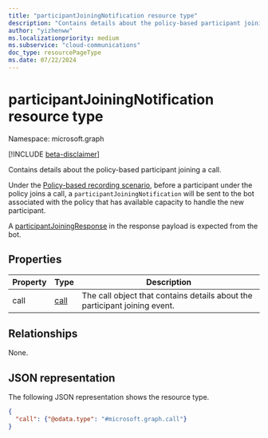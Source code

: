 ```yaml
---
title: "participantJoiningNotification resource type"
description: "Contains details about the policy-based participant joining a call."
author: "yizhenww"
ms.localizationpriority: medium
ms.subservice: "cloud-communications"
doc_type: resourcePageType
ms.date: 07/22/2024
---
```


# participantJoiningNotification resource type

Namespace: microsoft.graph

[!INCLUDE [beta-disclaimer](../../includes/beta-disclaimer.md)]

Contains details about the policy-based participant joining a call.

Under the [Policy-based recording scenario](/microsoftteams/teams-recording-policy), before a participant under the policy joins a call, a `participantJoiningNotification` will be sent to the bot associated with the policy that has available capacity to handle the new participant.

A [participantJoiningResponse](participantjoiningResponse.md) in the response payload is expected from the bot.

## Properties
| Property       | Type            | Description                                                        |
| -------------- | --------------  | -------------------------------------------                        |
| call           | [call](call.md) | The call object that contains details about the participant joining event. |

## Relationships
None.

## JSON representation

The following JSON representation shows the resource type.

<!-- {
  "blockType": "resource",
  "optionalProperties": [],
  "@odata.type": "microsoft.graph.participantJoiningNotification"
}-->
```json
{
  "call": {"@odata.type": "#microsoft.graph.call"}
}
```

<!-- uuid: 8fcb5dbc-d5aa-4681-8e31-b001d5168d79
2015-10-25 14:57:30 UTC -->
<!--
{
  "type": "#page.annotation",
  "description": "participantJoiningNotification resource",
  "keywords": "",
  "section": "documentation",
  "tocPath": "",
  "suppressions": []
}
-->


